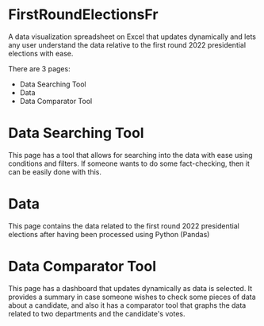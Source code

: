 # FirstRoundElectionsFr
A data visualization spreadsheet on Excel that updates dynamically and lets any user understand the data relative to the first round 2022 presidential elections with ease.

There are 3 pages: <br>
* Data Searching Tool
* Data
* Data Comparator Tool

# Data Searching Tool

This page has a tool that allows for searching into the data with ease using conditions and filters. If someone wants to do some fact-checking, then it can be easily done with this.

# Data

This page contains the data related to the first round 2022 presidential elections after having been processed using Python (Pandas)

# Data Comparator Tool

This page has a dashboard that updates dynamically as data is selected. It provides a summary in case someone wishes to check some pieces of data about a candidate, and also it has a comparator tool that graphs the data related to two departments and the candidate's votes.

